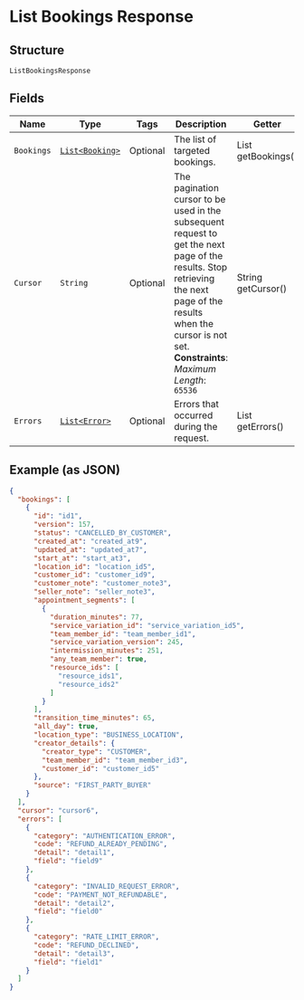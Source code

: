 
# List Bookings Response

## Structure

`ListBookingsResponse`

## Fields

| Name | Type | Tags | Description | Getter |
|  --- | --- | --- | --- | --- |
| `Bookings` | [`List<Booking>`](../../doc/models/booking.md) | Optional | The list of targeted bookings. | List<Booking> getBookings() |
| `Cursor` | `String` | Optional | The pagination cursor to be used in the subsequent request to get the next page of the results. Stop retrieving the next page of the results when the cursor is not set.<br>**Constraints**: *Maximum Length*: `65536` | String getCursor() |
| `Errors` | [`List<Error>`](../../doc/models/error.md) | Optional | Errors that occurred during the request. | List<Error> getErrors() |

## Example (as JSON)

```json
{
  "bookings": [
    {
      "id": "id1",
      "version": 157,
      "status": "CANCELLED_BY_CUSTOMER",
      "created_at": "created_at9",
      "updated_at": "updated_at7",
      "start_at": "start_at3",
      "location_id": "location_id5",
      "customer_id": "customer_id9",
      "customer_note": "customer_note3",
      "seller_note": "seller_note3",
      "appointment_segments": [
        {
          "duration_minutes": 77,
          "service_variation_id": "service_variation_id5",
          "team_member_id": "team_member_id1",
          "service_variation_version": 245,
          "intermission_minutes": 251,
          "any_team_member": true,
          "resource_ids": [
            "resource_ids1",
            "resource_ids2"
          ]
        }
      ],
      "transition_time_minutes": 65,
      "all_day": true,
      "location_type": "BUSINESS_LOCATION",
      "creator_details": {
        "creator_type": "CUSTOMER",
        "team_member_id": "team_member_id3",
        "customer_id": "customer_id5"
      },
      "source": "FIRST_PARTY_BUYER"
    }
  ],
  "cursor": "cursor6",
  "errors": [
    {
      "category": "AUTHENTICATION_ERROR",
      "code": "REFUND_ALREADY_PENDING",
      "detail": "detail1",
      "field": "field9"
    },
    {
      "category": "INVALID_REQUEST_ERROR",
      "code": "PAYMENT_NOT_REFUNDABLE",
      "detail": "detail2",
      "field": "field0"
    },
    {
      "category": "RATE_LIMIT_ERROR",
      "code": "REFUND_DECLINED",
      "detail": "detail3",
      "field": "field1"
    }
  ]
}
```

